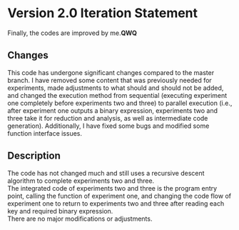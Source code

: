 # Version 2.0 Iteration Statement
Finally, the codes are improved by me.**QWQ**

## Changes
This code has undergone significant changes compared to the master branch. 
I have removed some content that was previously needed for experiments, 
made adjustments to what should and should not be added, 
and changed the execution method from sequential 
(executing experiment one completely before experiments two and three) 
to parallel execution 
(i.e., after experiment one outputs a binary expression, experiments two and three take it for reduction and analysis, as well as intermediate code generation). Additionally, I have fixed some bugs and modified some function interface issues.

## Description
The code has not changed much and still uses a recursive descent algorithm to complete experiments two and three.\
The integrated code of experiments two and three is the program entry point, calling the function of experiment one, and changing the code flow of experiment one to return to experiments two and three after reading each key and required binary expression.\
There are no major modifications or adjustments.
